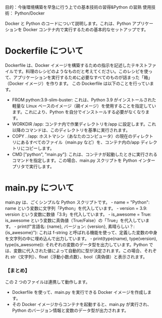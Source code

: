 目的：今後環境構築を早急に行う上での基本技術の習得&Python の習熟
使用技術： Python/Docker

Docker と Python のコードについて説明します。これは、Python アプリケーションを Docker コンテナ内で実行するための基本的なセットアップです。

<h1>Dockerfile について</h1>
Dockerfile は、Docker イメージを構築するための指示を記述したテキストファイルです。料理のレシピのようなものだと考えてください。このレシピを使って、アプリケーションを実行するために必要なすべてのものが詰まった「箱」（Docker イメージ）を作ります。
この Dockerfile は以下のことを行っています。

- FROM python:3.9-slim-buster: これは、Python 3.9 がインストールされた軽量な Linux ベースのイメージ（親イメージ）を使用することを指定しています。これにより、Python を自分でインストールする必要がなくなります。
- WORKDIR /app: コンテナ内で作業ディレクトリを/app に設定します。これ以降のコマンドは、このディレクトリを基準に実行されます。
- COPY . /app: ホストマシン（あなたのコンピュータ）の現在のディレクトリにあるすべてのファイル（main.py など）を、コンテナ内の/app ディレクトリにコピーします。
- CMD ["python", "main.py"]: これは、コンテナが起動したときに実行されるコマンドを指定します。この場合、main.py スクリプトを Python インタープリタで実行します。

<h1>main.py について</h1>
  main.py は、ごくシンプルな Python スクリプトです。
- name = "Python": name という変数に文字列「Python」を代入しています。
- version = 3.9: version という変数に数値「3.9」を代入しています。
- is_awesome = True: is_awesome という変数に真偽値（True/False）の「True」を代入しています。
- print(f"言語名: {name}, バージョン: {version}, 素晴らしい？: {is_awesome}"): これは f-string と呼ばれる機能を使って、定義した変数の中身を文字列の中に埋め込んで出力しています。
- print(type(name), type(version), type(is_awesome)): それぞれの変数のデータ型を出力しています。Python では、変数に代入された値によって自動的に型が決定されます。この場合、それぞれ str（文字列）、float（浮動小数点数）、bool（真偽値）と表示されます。

  <h3>【まとめ】</h3>
  この 2 つのファイルは連携して動作します。

- Dockerfile を使って、main.py を実行できる Docker イメージを作成します。
- その Docker イメージからコンテナを起動すると、main.py が実行され、Python のバージョン情報と変数のデータ型が出力されます。
